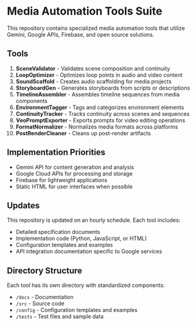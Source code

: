 # Media Automation Tools Suite

This repository contains specialized media automation tools that utilize Gemini, Google APIs, Firebase, and open source solutions.

## Tools

1. **SceneValidator** - Validates scene composition and continuity
2. **LoopOptimizer** - Optimizes loop points in audio and video content
3. **SoundScaffold** - Creates audio scaffolding for media projects
4. **StoryboardGen** - Generates storyboards from scripts or descriptions
5. **TimelineAssembler** - Assembles timeline sequences from media components
6. **EnvironmentTagger** - Tags and categorizes environment elements
7. **ContinuityTracker** - Tracks continuity across scenes and sequences
8. **VeoPromptExporter** - Exports prompts for video editing operations
9. **FormatNormalizer** - Normalizes media formats across platforms
10. **PostRenderCleaner** - Cleans up post-render artifacts

## Implementation Priorities

- Gemini API for content generation and analysis
- Google Cloud APIs for processing and storage
- Firebase for lightweight applications
- Static HTML for user interfaces when possible

## Updates

This repository is updated on an hourly schedule. Each tool includes:
- Detailed specification documents
- Implementation code (Python, JavaScript, or HTML)
- Configuration templates and examples
- API integration documentation specific to Google services

## Directory Structure

Each tool has its own directory with standardized components:
- `/docs` - Documentation
- `/src` - Source code
- `/config` - Configuration templates and examples
- `/tests` - Test files and sample data